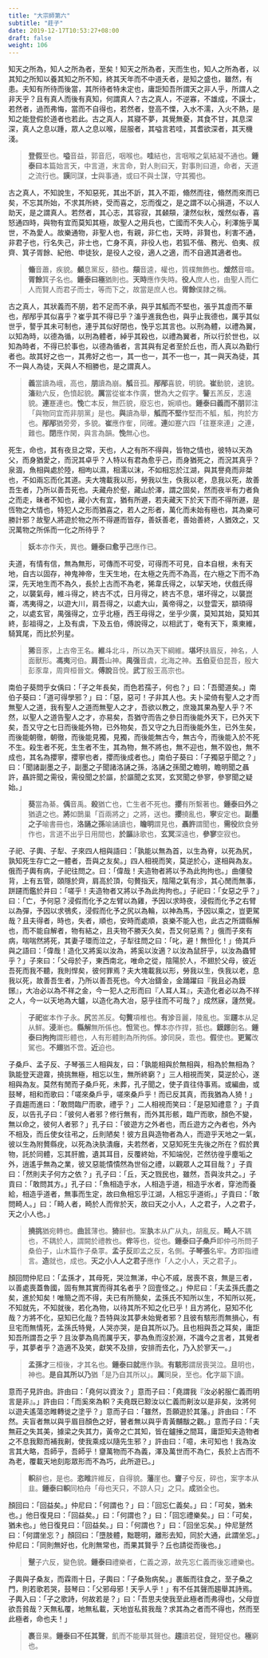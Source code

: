 ```yaml
---
title: "大宗師第六"
subtitle: "莊子"
date: 2019-12-17T10:53:27+08:00
draft: false
weight: 106
---
```




知天之所為，知人之所為者，至矣！知天之所為者，天而生也，知人之所為者，以其知之所知以養其知之所不知，終其天年而不中道夭者，是知之盛也，雖然，有患。夫知有所待而後當，其所待者特未定也，庸詎知吾所謂天之非人乎，所謂人之非天乎？且有真人而後有真知，何謂真人？古之真人，不逆寡，不雄成，不謨士，若然者，過而弗悔，當而不自得也，若然者，登高不慄，入水不濡，入火不熱，是知之能登假於道者也若此。古之真人，其寢不夢，其覺無憂，其食不甘，其息深深，真人之息以踵，眾人之息以喉，屈服者，其嗌言若哇，其耆欲深者，其天機淺。

> **登假**至也。**嗌**音益，郭音厄，咽喉也。**哇**結也，言咽喉之氣結凝不通也。<strong class="text-success">鍾泰曰</strong>本篇始言天，中言道，末言命，對人則曰天，對事則曰道，命者，天道之流行也。**謨**同謀，**士**與事通，或曰不與士謀，守其獨也。



古之真人，不知說生，不知惡死，其出不訢，其入不距，翛然而往，翛然而來而已矣，不忘其所始，不求其所終，受而喜之，忘而復之，是之謂不以心捐道，不以人助天，是之謂真人。若然者，其心志，其容寂，其顙頯，淒然似秋，煖然似春，喜怒通四時，與物有宜而莫知其極，故聖人之用兵也，亡國而不失人心，利澤施乎萬世，不為愛人。故樂通物，非聖人也，有親，非仁也，天時，非賢也，利害不通，非君子也，行名失己，非士也，亡身不真，非役人也，若狐不偕、務光、伯夷、叔齊、箕子胥餘、紀他、申徒狄，是役人之役，適人之適，而不自適其適者也。

> **翛**音蕭，疾貌。**顙**息黨反，頟也。**頯**音逵，權也，質樸無飾也。**煖然**音喧。**胥餘**箕子名也。<strong class="text-success">鍾泰曰</strong>**極**猶則也。**天時**應作失時。**役人**庶人也，由聖人而仁人而賢人而君子而士，等而下之，故當是庶人也。**胥餘**僕隷之稱。



古之真人，其狀義而不朋，若不足而不承，與乎其觚而不堅也，張乎其虛而不華也，邴邴乎其似喜乎？崔乎其不得已乎？滀乎進我色也，與乎止我德也，厲乎其似世乎，謷乎其未可制也，連乎其似好閉也，悗乎忘其言也。以刑為體，以禮為翼，以知為時，以德為循，以刑為體者，綽乎其殺也，以禮為翼者，所以行於世也，以知為時者，不得已於事也，以德為循者，言其與有足者至於丘也，而人真以為勤行者也。故其好之也一，其弗好之也一，其一也一，其不一也一，其一與天為徒，其不一與人為徒，天與人不相勝也，是之謂真人。

> **義**當讀為峨，高也，**朋**讀為崩。**觚**音孤。**邴邴**喜貌，明貌。**崔**動貌，速貌。**滀**勑六反，色憤起貌。**厲**當從崔本作廣，**世**為大之假字。**謷**五羔反，志遠貌。**連**蹇連也。**悗**亡本反，無匹貌，廢忘也，婉順也。<strong class="text-success">鍾泰曰</strong>**義而不朋**郭注「與物同宜而非朋黨」是也。**與**讀為舉，**觚而不堅**作堅而不觚，觚，拘於方也。**邴邴**猶旁旁，多貌。**崔**應作隺，同確。**連**如蹇六四「往蹇來連」之連，難也。**閉**應作閑，與言為韻。**悗**無心也。



死生，命也，其有夜旦之常，天也，人之有所不得與，皆物之情也，彼特以天為父，而身猶愛之，而況其卓乎？人特以有君為愈乎己，而身猶死之，而況其真乎？泉涸，魚相與處於陸，相呴以濕，相濡以沫，不如相忘於江湖，與其譽堯而非桀也，不如兩忘而化其道。夫大塊載我以形，勞我以生，佚我以老，息我以死，故善吾生者，乃所以善吾死也。夫藏舟於壑，藏山於澤，謂之固矣，然而夜半有力者負之而走，昧者不知也，藏小大有宜，猶有所遯，若夫藏天下於天下而不得所遯，是恆物之大情也，特犯人之形而猶喜之，若人之形者，萬化而未始有極也，其為樂可勝計邪？故聖人將遊於物之所不得遯而皆存，善妖善老，善始善終，人猶效之，又況萬物之所係而一化之所待乎？

> **妖**本亦作夭，異也。<strong class="text-success">鍾泰曰</strong>**愈乎己**應作已。



夫道，有情有信，無為無形，可傳而不可受，可得而不可見，自本自根，未有天地，自古以固存，神鬼神帝，生天生地，在太極之先而不為高，在六極之下而不為深，先天地生而不為久，長於上古而不為老，狶韋氏得之，以挈天地，伏戲氏得之，以襲氣母，維斗得之，終古不忒，日月得之，終古不息，堪坏得之，以襲崑崙，馮夷得之，以遊大川，肩吾得之，以處大山，黃帝得之，以登雲天，顓頊得之，以處玄官，禺强得之，立乎北極，西王母得之，坐乎少廣，莫知其始，莫知其終，彭祖得之，上及有虞，下及五伯，傅說得之，以相武丁，奄有天下，乘東維，騎箕尾，而比於列星。

> **狶**音豕，上古帝王名。**維斗**北斗，所以為天下綱維。**堪坏**扶眉反，神名，人面獸形。**馮夷**河伯。**肩吾**山神。**禺强**音虞，北海之神。**五伯**夏伯昆吾，殷大彭豕韋，周齊桓晉文。**傅說**音悅。**武丁**殷王高宗也。



南伯子葵問乎女偊曰：「<span class="text-muted">子之年長矣，而色若孺子，何也？</span>」曰：「<span class="text-muted">吾聞道矣。</span>」南伯子葵曰：「<span class="text-muted">道可得學邪？</span>」曰：「<span class="text-muted">惡，惡可！子非其人也。夫卜梁倚有聖人之才而無聖人之道，我有聖人之道而無聖人之才，吾欲以教之，庶幾其果為聖人乎？不然，以聖人之道告聖人之才，亦易矣，吾猶守而告之參日而後能外天下，已外天下矣，吾又守之七日而後能外物，已外物矣，吾又守之九日而後能外生，已外生矣，而後能朝徹，朝徹，而後能見獨，見獨，而後能無古今，無古今，而後能入於不死不生。殺生者不死，生生者不生，其為物，無不將也，無不迎也，無不毀也，無不成也，其名為攖寧，攖寧也者，攖而後成者也。</span>」南伯子葵曰：「<span class="text-muted">子獨惡乎聞之？</span>」曰：「<span class="text-muted">聞諸副墨之子，副墨之子聞諸洛誦之孫，洛誦之孫聞之瞻明，瞻明聞之聶許，聶許聞之需役，需役聞之於謳，於謳聞之玄冥，玄冥聞之參寥，參寥聞之疑始。</span>」

> **葵**當為綦。**偊**音禹。**殺**猶亡也，亡生者不死也。**攖**有所繫著也。<strong class="text-success">鍾泰曰</strong>**外**之猶遺之也。**將**如鵲巢「百兩將之」之將，送也。**攖**撓亂也，**寧**安定也。**副墨之子**喻書冊也，**洛誦之孫**喻誦讀也，**瞻明**謂見也，**聶許**謂聞也，**需役**飲食勞作也，言道不出乎日用間也，**於謳**詠歌也，**玄冥**深遠也，**參寥**空寂也。



子祀、子輿、子犁、子來四人相與語曰：「<span class="text-muted">孰能以無為首，以生為脊，以死為尻，孰知死生存亡之一體者，吾與之友矣。</span>」四人相視而笑，莫逆於心，遂相與為友。俄而子輿有病，子祀往問之。曰：「<span class="text-muted">偉哉！夫造物者將以予為此拘拘也。</span>」曲僂發背，上有五管，頤隱於齊，肩高於頂，句贅指天，陰陽之氣有沴，其心閒而無事，跰躚而鑑於井曰：「<span class="text-muted">嗟乎！夫造物者又將以予為此拘拘也。</span>」子祀曰：「<span class="text-muted">女惡之乎？</span>」曰：「<span class="text-muted">亡，予何惡？浸假而化予之左臂以為雞，予因以求時夜，浸假而化予之右臂以為彈，予因以求鴞炙，浸假而化予之尻以為輪，以神為馬，予因以乘之，豈更駕哉？且夫得者，時也，失者，順也，安時而處順，哀樂不能入也，此古之所謂縣解也，而不能自解者，物有結之，且夫物不勝天久矣，吾又何惡焉？</span>」俄而子來有病，喘喘然將死，其妻子環而泣之，子犁往問之曰：「<span class="text-muted">叱，避！無怛化！</span>」倚其戶與之語曰：「<span class="text-muted">偉哉！造化又將奚以汝為，將奚以汝適？以汝為鼠肝乎，以汝為蟲臂乎？</span>」子來曰：「<span class="text-muted">父母於子，東西南北，唯命之從，陰陽於人，不翅於父母，彼近吾死而我不聽，我則悍矣，彼何罪焉？夫大塊載我以形，勞我以生，佚我以老，息我以死，故善吾生者，乃所以善吾死也。今大冶鑄金，金踊躍曰『我且必為鏌鋣』，大冶必以為不祥之金，今一犯人之形而曰『人耳人耳』，夫造化者必以為不祥之人，今一以天地為大鑪，以造化為大冶，惡乎往而不可哉？</span>」成然寐，蘧然覺。

> **子祀**崔本作子永。**尻**苦羔反。**句贅**項椎也。**有沴**音麗，陵亂也。案**躚**本从足从鮮。**浸**漸也。**縣解**無所係也。**怛**驚也。**悍**本亦作捍，抵也。**鏌鋣**劍名。<strong class="text-success">鍾泰曰</strong>**拘拘**謂形體也，人有形體則為所拘係。**沴**同戾，乖也。**假**使也。**更駕**改駕也。**不翅**猶不啻。**近**迫也。



子桑戶、孟子反、子琴張三人相與友，曰：「<span class="text-muted">孰能相與於無相與，相為於無相為？孰能登天遊霧，撓挑無極，相忘以生，無所終窮？</span>」三人相視而笑，莫逆於心，遂相與為友。莫然有閒而子桑戶死，未葬，孔子聞之，使子貢往侍事焉。或編曲，或鼓琴，相和而歌曰：「<span class="text-muted">嗟來桑戶乎，嗟來桑戶乎！而已反其真，而我猶為人猗！</span>」子貢趨而進曰：「<span class="text-muted">敢問臨尸而歌，禮乎？</span>」二人相視而笑曰：「<span class="text-muted">是惡知禮意？</span>」子貢反，以告孔子曰：「<span class="text-muted">彼何人者邪？修行無有，而外其形骸，臨尸而歌，顏色不變，無以命之，彼何人者邪？</span>」孔子曰：「<span class="text-muted">彼遊方之外者也，而丘遊方之內者也，外內不相及，而丘使女往弔之，丘則陋矣！彼方且與造物者為人，而遊乎天地之一氣，彼以生為附贅縣疣，以死為決肒潰癰，夫若然者，又惡知死生先後之所在？假於異物，託於同體，忘其肝膽，遺其耳目，反覆終始，不知端倪，芒然彷徨乎塵垢之外，逍遙乎無為之業，彼又惡能憒憒然為世俗之禮，以觀眾人之耳目哉？</span>」子貢曰：「<span class="text-muted">然則夫子何方之依？</span>」孔子曰：「<span class="text-muted">丘，天之戮民也，雖然，吾與汝共之。</span>」子貢曰：「<span class="text-muted">敢問其方。</span>」孔子曰：「<span class="text-muted">魚相造乎水，人相造乎道，相造乎水者，穿池而養給，相造乎道者，無事而生定，故曰魚相忘乎江湖，人相忘乎道術。</span>」子貢曰：「<span class="text-muted">敢問畸人。</span>」曰：「<span class="text-muted">畸人者，畸於人而侔於天，故曰天之小人，人之君子，人之君子，天之小人也。</span>」

> **撓挑**猶宛轉也。**曲**蠶薄也。**猗**辭也。案**肒**本从疒从丸，胡亂反。**畸人**不耦也，不耦於人，謂闕於禮教也。**侔**等也，從也。<strong class="text-success">鍾泰曰</strong>**子桑戶**即仲弓所問子桑伯子，山木篇作子桑雽。**孟子反**即孟之反，名側。**子琴張**名牢。**方**即指禮言。**造**就也，成也。**天之小人人之君子**應作「人之小人，天之君子」。



顏回問仲尼曰：「<span class="text-muted">孟孫才，其母死，哭泣無涕，中心不戚，居喪不哀，無是三者，以善處喪蓋魯國，固有無其實而得其名者乎？回壹怪之。</span>」仲尼曰：「<span class="text-muted">夫孟孫氏盡之矣，進於知矣！唯簡之而不得，夫已有所簡矣，孟孫氏不知所以生，不知所以死，不知就先，不知就後，若化為物，以待其所不知之化已乎！且方將化，惡知不化哉？方將不化，惡知已化哉？吾特與汝其夢未始覺者邪？且彼有駭形而無損心，有旦宅而無情死，孟孫氏特覺，人哭亦哭，是自其所以乃。且也相與吾之耳矣，庸詎知吾所謂吾之乎？且汝夢為鳥而厲乎天，夢為魚而沒於淵，不識今之言者，其覺者乎，其夢者乎？造適不及笑，獻笑不及排，安排而去化，乃入於寥天一。</span>」

> **孟孫才**三桓後，才其名也。<strong class="text-success">鍾泰曰</strong>**就**應作孰。**有駭形**謂居喪哭泣。**旦**明也，神也。**是自其所以乃**猶「是乃自其所以」。**厲**同戾，至也。**化**字屬下讀。



意而子見許由。許由曰：「<span class="text-muted">堯何以資汝？</span>」意而子曰：「<span class="text-muted">堯謂我『汝必躬服仁義而明言是非』。</span>」許由曰：「<span class="text-muted">而奚來為軹？夫堯既已黥汝以仁義而劓汝以是非矣，汝將何以遊夫遙蕩恣睢轉徙之塗乎？</span>」意而子曰：「<span class="text-muted">雖然，吾願遊於其藩。</span>」許由曰：「<span class="text-muted">不然。夫盲者無以與乎眉目顏色之好，瞽者無以與乎青黃黼黻之觀。</span>」意而子曰：「<span class="text-muted">夫無莊之失其美，據梁之失其力，黃帝之亡其知，皆在鑪捶之間耳，庸詎知夫造物者之不息我黥而補我劓，使我乘成以隨先生邪？</span>」許由曰：「<span class="text-muted">噫，未可知也！我為汝言其大略，吾師乎，吾師乎！齏萬物而不為義，澤及萬世而不為仁，長於上古而不為老，覆載天地刻彫眾形而不為巧，此所遊已。</span>」

> **軹**辭也，是也。**恣睢**許維反，自得貌。**藩**崖也。**齏**子兮反，碎也，案字本从韭。<strong class="text-success">鍾泰曰</strong>**軹**同柏舟「母也天只，不諒人只」之只。**成**猶全也。



顏回曰：「<span class="text-muted">回益矣。</span>」仲尼曰：「<span class="text-muted">何謂也？</span>」曰：「<span class="text-muted">回忘仁義矣。</span>」曰：「<span class="text-muted">可矣，猶未也。</span>」他日復見曰：「<span class="text-muted">回益矣。</span>」曰：「<span class="text-muted">何謂也？</span>」曰：「<span class="text-muted">回忘禮樂矣。</span>」曰：「<span class="text-muted">可矣，猶未也。</span>」他日復見曰：「<span class="text-muted">回益矣。</span>」曰：「<span class="text-muted">何謂也？</span>」曰：「<span class="text-muted">回坐忘矣。</span>」仲尼蹵然曰：「<span class="text-muted">何謂坐忘？</span>」顏回曰：「<span class="text-muted">墮肢體，黜聰明，離形去知，同於大通，此謂坐忘。</span>」仲尼曰：「<span class="text-muted">同則無好也，化則無常也，而果其賢乎？丘也請從而後也。</span>」

> **蹵**子六反，變色貌。<strong class="text-success">鍾泰曰</strong>禮樂者，仁義之源，故先忘仁義而後忘禮樂也。



子輿與子桑友，而霖雨十日，子輿曰：「<span class="text-muted">子桑殆病矣。</span>」裹飯而往食之，至子桑之門，則若歌若哭，鼓琴曰：「<span class="text-muted">父邪母邪！天乎人乎！</span>」有不任其聲而趨舉其詩焉。子輿入曰：「<span class="text-muted">子之歌詩，何故若是？</span>」曰：「<span class="text-muted">吾思夫使我至此極者而弗得也，父母豈欲吾貧哉？天無私覆，地無私載，天地豈私貧我哉？求其為之者而不得也，然而至此極者，命也夫！</span>」

> **裹**音果。<strong class="text-success">鍾泰曰</strong>**不任其聲**，飢而不能舉其聲也。**趨**讀若促，聲短促也。**極**窮也。